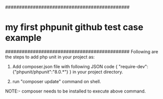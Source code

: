 #############################################
#  my first phpunit github test case example
#############################################
Following are the steps to add php unit in your project as:

1) Add composer.json file with following JSON code
{
   "require-dev":{"phpunit/phpunit":"8.0.*"}
}
in your project directory.

2) run "composer update" command on shell.

NOTE:- composer needs to be installed to execute above command.
